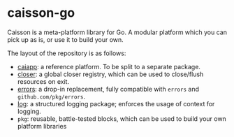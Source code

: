 # caisson-go
Caisson is a meta-platform library for Go. A modular platform which you can pick up as is, or use it to build your own.

The layout of the repository is as follows:

- [caiapp](https://github.com/utrack/caisson-go/blob/main/caiapp/): a reference platform. To be split to a separate package.
- [closer](https://github.com/utrack/caisson-go/blob/main/closer/): a global closer registry, which can be used to close/flush resources on exit. 
- [errors](https://github.com/utrack/caisson-go/blob/main/errors/): a drop-in replacement, fully compatible with `errors` and `github.com/pkg/errors`. 
- [log](https://github.com/utrack/caisson-go/blob/main/log/): a structured logging package; enforces the usage of context for logging. 
- `pkg`: reusable, battle-tested blocks, which can be used to build your own platform libraries